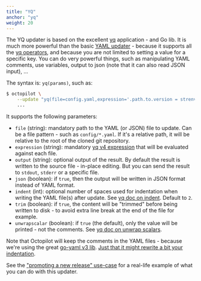 ```yaml
---
title: "YQ"
anchor: "yq"
weight: 20
---
```


The YQ updater is based on the excellent [yq](https://github.com/mikefarah/yq) application - and Go lib. It is much more powerful than the basic [YAML updater](#yaml) - because it supports all the [yq operators](https://mikefarah.gitbook.io/yq/operators), and because you are not limited to setting a value for a specific key. You can do very powerful things, such as manipulating YAML comments, use variables, output to json (note that it can also read JSON input), ...

The syntax is: `yq(params)`, such as:

```bash
$ octopilot \
    --update "yq(file=config.yaml,expression='.path.to.version = strenv(VERSION)')" \
    ...
```

It supports the following parameters:

- `file` (string): mandatory path to the YAML (or JSON) file to update. Can be a file pattern - such as `config/*.yaml`. If it's a relative path, it will be relative to the root of the cloned git repository.
- `expression` (string): mandatory [yq v4 expression](https://mikefarah.gitbook.io/yq/commands/evaluate) that will be evaluated against each file.
- `output` (string): optional output of the result. By default the result is written to the source file - in-place editing. But you can send the result to `stdout`, `stderr` or a specific file.
- `json` (boolean): if `true`, then the output will be written in JSON format instead of YAML format.
- `indent` (int): optional number of spaces used for indentation when writing the YAML file(s) after update. See [yq doc on indent](https://mikefarah.gitbook.io/yq/usage/output-format#indent). Default to `2`.
- `trim` (boolean): if `true`, the content will be "trimmed" before being written to disk - to avoid extra line break at the end of the file for example.
- `unwrapscalar` (boolean): if `true` (the default), only the value will be printed - not the comments. See [yq doc on unwrap scalars](https://mikefarah.gitbook.io/yq/usage/output-format#unwrap-scalars).

Note that Octopilot will keep the comments in the YAML files - because we're using the great [go-yaml v3 lib](https://github.com/go-yaml/yaml/tree/v3). [Just that it might rewrite a bit your indentation](https://mikefarah.gitbook.io/yq/usage/output-format#indent).

See the ["promoting a new release" use-case](#use-case-app-promotion) for a real-life example of what you can do with this updater.
